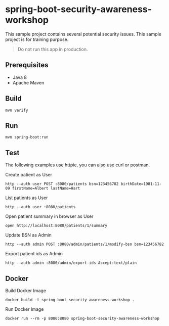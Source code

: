# spring-boot-security-awareness-workshop

This sample project contains several potential security issues. This sample project is for training purpose. 

> Do not run this app in production.

## Prerequisites

* Java 8
* Apache Maven

## Build

    mvn verify

## Run

    mvn spring-boot:run 

## Test

The following examples use httpie, you can also use curl or postman.

Create patient as User

    http --auth user POST :8080/patients bsn=123456782 birthDate=1981-11-09 firstName=Albert lastName=Hart
    
List patients as User

    http --auth user :8080/patients
    
Open patient summary in browser as User

    open http://localhost:8080/patients/1/summary
    
Update BSN as Admin

    http --auth admin POST :8080/admin/patients/1/modify-bsn bsn=123456782

Export patient ids as Admin

    http --auth admin :8080/admin/export-ids Accept:text/plain

## Docker

Build Docker Image

    docker build -t spring-boot-security-awareness-workshop .

Run Docker Image

    docker run --rm -p 8080:8080 spring-boot-security-awareness-workshop

